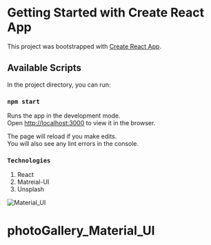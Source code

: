 
# Getting Started with Create React App

This project was bootstrapped with [Create React App](https://github.com/facebook/create-react-app).

## Available Scripts

In the project directory, you can run:

### `npm start`

Runs the app in the development mode.\
Open [http://localhost:3000](http://localhost:3000) to view it in the browser.

The page will reload if you make edits.\
You will also see any lint errors in the console.

### `Technologies`

1. React
2. Matreial-UI
3. Unsplash


![Material_UI](https://user-images.githubusercontent.com/20128950/132101539-c46b3647-de8a-4ae9-88c5-a2bdfc219aa5.png)



# photoGallery_Material_UI

